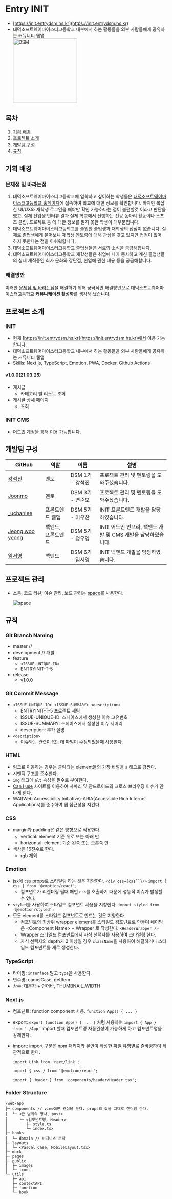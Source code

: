 # Entry INIT

- [https://init.entrydsm.hs.kr](https://init.entrydsm.hs.kr)
- 대덕소프트웨어마이스터고등학교 내부에서 하는 활동들을 외부 사람들에게 공유하는 커뮤니티 웹앱<br />
  <img src="https://avatars.githubusercontent.com/u/26157097?s=400&v=4" alt="DSM" width="200" height="200" />

## 목차

1. [기획 배경](#기획-배경)
2. [프로젝트 소개](#프로젝트-소개)
3. [개발팀 구성](#개발팀-구성)
4. [규칙](#규칙)

## 기획 배경

### 문제점 및 바라는점

1. 대덕소프트웨어마이스터고등학교에 입학하고 싶어하는 학생들은 [대덕소프트웨어마이스터고등학교 홈페이지](https://dsmhs.djsch.kr)에 접속하여 학교에 대한 정보를 확인합니다. 하지만 복잡한 UI/UX와 재학생 로그인을 해야만 확인 가능하다는 점이 불편할것 이라고 판단을 했고, 실제 신입생 인터뷰 결과 실제 학교에서 진행하는 전공 동아리 활동이나 스포츠 클럽, 프로젝트 등 에 대한 정보를 알지 못한 학생이 대부분입니다.
2. 대덕소프트웨어마이스터고등학교를 졸업한 졸업생과 재학생의 접점이 없습니다. 실제로 졸업생에게 물어보니 재학생 멘토링에 대해 관심을 갖고 있지만 접점이 없어 하지 못한다는 점을 아쉬워합니다.
3. 대덕소프트웨어마이스터고등학교 졸업생들은 서로의 소식을 궁금해합니다.
4. 대덕소프트웨어마이스터고등학교 재학생들은 취업에 나가 종사하고 계신 졸업생들의 실제 재직중인 회사 문화와 장단점, 현업에 관한 내용 등을 궁금해합니다.

### 해결방안

이러한 [문제점 및 바라는점](#문제점-및-바라는점)을 해결하기 위해 궁극적인 해결방안으로 대덕소프트웨어마이스터고등학교 **커뮤니케이션 활성화**를 생각해 냈습니다.

## 프로젝트 소개

### INIT

- 현재 [https://init.entrydsm.hs.kr](https://init.entrydsm.hs.kr)에서 이용 가능합니다.
- 대덕소프트웨어마이스터고등학교 내부에서 하는 활동들을 외부 사람들에게 공유하는 커뮤니티 웹앱
- Skills: Next.js, TypeScript, Emotion, PWA, Docker, Github Actions

#### v1.0.0(21.03.25)

- 게시글
  - 카테고리 별 리스트 조회
- 게시글 상세 페이지
  - 조회

### INIT CMS

- 어드민 계정을 통해 이용 가능합니다.

## 개발팀 구성

| GitHub                                         | 역할               | 이름             | 설명                                                          |
| ---------------------------------------------- | ------------------ | ---------------- | ------------------------------------------------------------- |
| [강석진](https://github.com/panleeee)          | 멘토               | DSM 1기 - 강석진 | 프로젝트 관리 및 멘토링을 도와주셨습니다.                     |
| [Joonmo](https://github.com/engolder)          | 멘토               | DSM 3기 - 연준모 | 프로젝트 관리 및 멘토링을 도와주셨습니다.                     |
| [\_uchanlee](https://github.com/woochanleee)   | 프론트엔드 웹앱    | DSM 5기 - 이우찬 | INIT 프론트엔드 개발을 담당하였습니다.                        |
| [Jeong woo yeong](https://github.com/o-ozogie) | 백엔드, 프론트엔드 | DSM 5기 - 정우영 | INIT 어드민 인프라, 백엔드 개발 및 CMS 개발을 담당하였습니다. |
| [임서영](https://github.com/lliimm318)         | 백엔드             | DSM 6기 - 임서영 | INIT 백엔드 개발을 담당하였습니다.                            |

## 프로젝트 관리

- 소통, 코드 리뷰, 이슈 관리, 보드 관리는 [space](https://www.jetbrains.com/ko-kr/space)를 사용한다.

  ![space](https://resources.jetbrains.com/storage/products/space/img/meta/logo.png)

## 규칙

### Git Branch Naming

- master // 
- development // 개발
- feature
  - `<ISSUE-UNIQUE-ID>`
  - ENTRYINIT-T-5
- release
  - v1.0.0

### Git Commit Message

- `<ISSUE-UNIQUE-ID> <ISSUE-SUMMARY> <description>`
  - ENTRYINIT-T-5 프로젝트 세팅
  - ISSUE-UNIQUE-ID: 스페이스에서 생성한 이슈 고유번호
  - ISSUE-SUMMARY: 스페이스에서 생성한 이슈 서머리
  - description: 부가 설명
- `<decription>`
  - 이슈와는 관련이 없는데 파일이 수정되었을때 사용한다.

### HTML

- 링크로 이동하는 경우는 클릭되는 element들의 가장 바깥을 `a` 태그로 감싼다.
- 시맨틱 구조를 준수한다.
- `img` 태그에 `alt` 속성을 필수로 부여한다.
- [Can I use](https://caniuse.com) 사이트를 이용하여 사파리 및 안드로이드의 크로스 브라우징 이슈가 안나게 한다.
- WAI(Web Accessibility Initiative)-ARIA(Accessible Rich Internet Applications)를 준수하여 웹 접근성을 지킨다.

### CSS

- margin과 padding은 같은 방향으로 적용한다.
  - vertical: element 기준 위로 또는 아래 만
  - horizontal: element 기준 왼쪽 또는 오른쪽 만
- 색상은 16진수로 한다.
  - rgb 제외

### Emotion

- jsx에 `css` props로 스타일링 하는 것은 지양한다. ` <div css={css``}/> ` `import { css } from '@emotion/react';`
  - 컴포넌트가 리렌더링 될때 매번 `css`를 호출하기 때문에 성능적 이슈가 발생할 수 있다.
- `styled`를 사용하여 스타일드 컴포넌트 사용을 지향한다. `import styled from '@emotion/styled';`
- 모든 element를 스타일드 컴포넌트로 만드는 것은 지양한다.
  - 컴포넌트의 최상위 wrapper element를 스타일드 컴포넌트로 만들며 네이밍은 \<Component Name> + Wrapper 로 작성한다. `<HeaderWrapper />`
  - Wrapper 스타일드 컴포넌트에서 자식 선택자를 사용하여 스타일링 한다.
  - 자식 선택자의 depth가 2 이상일 경우 `className`을 사용하여 해결하거나 스타일드 컴포넌트를 새로 생성한다.

### TypeScript

- 타이핑: `interface` 말고 `type`을 사용한다.
- 변수명: camelCase, getItem
- 상수: 대문자 + 언더바, THUMBNAIL_WIDTH

### Next.js

- 컴포넌트: function component 사용. `function App() { ... }`
- export: `export function App() { ... }` 처럼 사용하여 `import { App } from './App'` import 할때 컴포넌트명 자동완성이 가능하게 하고 컴포넌트명을 강제한다.
- import: import 구문은 npm 패키지와 본인이 작성한 파일 유형별로 줄바꿈하여 직관적으로 한다.

  ```tsx
  import Link from 'next/link';

  import { css } from '@emotion/react';

  import { Header } from 'components/header/Header.tsx';
  ```

### Folder Structure

```
/web-app
├─ components // view에만 관심을 둔다. props의 값을 그대로 렌더링 한다.
│  └─ <큰 범위의 명사, post>
│     └─ <컴포넌트명, Header>
│        ├─ style.ts
│        └─ index.tsx
├─ hooks
│  └─ domain // 비지니스 로직
├─ layouts
│  └─ <PasCal Case, MobileLayout.tsx>
├─ mock
├─ pages
├─ public
│  ├─ images
│  └─ icons
└─ utils
   ├─ api
   ├─ contextAPI
   ├─ function
   └─ hook
```
